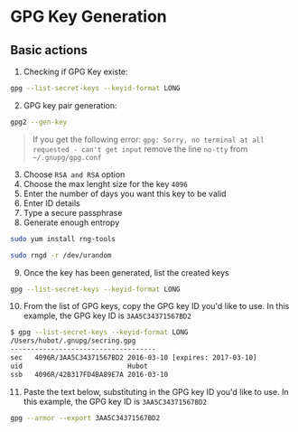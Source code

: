 # GPG Key Generation

## Basic actions

1. Checking if GPG Key existe:
```bash
gpg --list-secret-keys --keyid-format LONG
```
2. GPG key pair generation:
```bash
gpg2 --gen-key
```
> If you get the following error: `gpg: Sorry, no terminal at all requested - can't get input` remove the line `no-tty` from `~/.gnupg/gpg.conf`
3. Choose `RSA and RSA` option
4. Choose the max lenght size for the key `4096`
5. Enter the number of days you want this key to be valid
6. Enter ID details
7. Type a secure passphrase
8. Generate enough entropy
```bash
sudo yum install rng-tools
```
```bash
sudo rngd -r /dev/urandom
```
9. Once the key has been generated, list the created keys
```bash
gpg --list-secret-keys --keyid-format LONG
```
10. From the list of GPG keys, copy the GPG key ID you'd like to use. In this example, the GPG key ID is `3AA5C34371567BD2`
```bash
$ gpg --list-secret-keys --keyid-format LONG
/Users/hubot/.gnupg/secring.gpg
------------------------------------
sec   4096R/3AA5C34371567BD2 2016-03-10 [expires: 2017-03-10]
uid                          Hubot 
ssb   4096R/42B317FD4BA89E7A 2016-03-10
```
11. Paste the text below, substituting in the GPG key ID you'd like to use. In this example, the GPG key ID is `3AA5C34371567BD2`
```bash
gpg --armor --export 3AA5C34371567BD2
```

